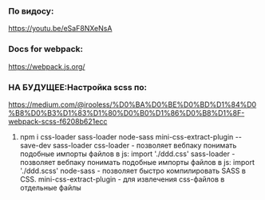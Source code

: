 ### По видосу:
https://youtu.be/eSaF8NXeNsA

### Docs for webpack:
https://webpack.js.org/

### НА БУДУЩЕЕ:Настройка scss по:
https://medium.com/@irooless/%D0%BA%D0%BE%D0%BD%D1%84%D0%B8%D0%B3%D1%83%D1%80%D0%B0%D1%86%D0%B8%D1%8F-webpack-scss-f6208b621ecc

1) npm i css-loader sass-loader node-sass mini-css-extract-plugin --save-dev
sass-loader
    css-loader - позволяет вебпаку понимать подобные импорты файлов в js: import './ddd.css'
    sass-loader - позволяет вебпаку понимать подобные импорты файлов в js: import './ddd.scss'
    node-sass - позволяет быстро компилировать SASS в CSS.
    mini-css-extract-plugin - для извлечения css-файлов в отдельные файлы
